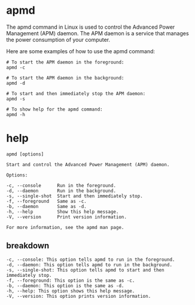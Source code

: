 # apmd

The apmd command in Linux is used to control the Advanced Power Management (APM) daemon. The APM daemon is a service that manages the power consumption of your computer.

Here are some examples of how to use the apmd command:

```
# To start the APM daemon in the foreground:
apmd -c

# To start the APM daemon in the background:
apmd -d

# To start and then immediately stop the APM daemon:
apmd -s

# To show help for the apmd command:
apmd -h
```

# help 

```
apmd [options]

Start and control the Advanced Power Management (APM) daemon.

Options:

-c, --console      Run in the foreground.
-d, --daemon       Run in the background.
-s, --single-shot  Start and then immediately stop.
-f, --foreground   Same as -c.
-b, --daemon       Same as -d.
-h, --help         Show this help message.
-V, --version      Print version information.

For more information, see the apmd man page.
```

## breakdown

```
-c, --console: This option tells apmd to run in the foreground.
-d, --daemon: This option tells apmd to run in the background.
-s, --single-shot: This option tells apmd to start and then immediately stop.
-f, --foreground: This option is the same as -c.
-b, --daemon: This option is the same as -d.
-h, --help: This option shows this help message.
-V, --version: This option prints version information.

```
